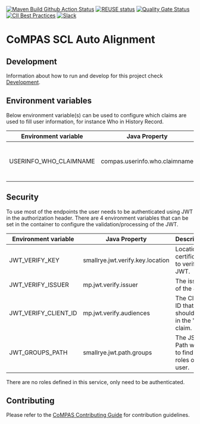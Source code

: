 <!--
SPDX-FileCopyrightText: 2022 Alliander N.V.

SPDX-License-Identifier: Apache-2.0
-->

[![Maven Build Github Action Status](<https://img.shields.io/github/workflow/status/com-pas/compas-scl-auto-alignment/Build%20Project?logo=GitHub>)](https://github.com/com-pas/compas-scl-auto-alignment/actions?query=workflow%3A%22Build+Project%22)
[![REUSE status](https://api.reuse.software/badge/github.com/com-pas/compas-scl-auto-alignment)](https://api.reuse.software/info/github.com/com-pas/compas-scl-auto-alignment)
[![Quality Gate Status](https://sonarcloud.io/api/project_badges/measure?project=com-pas_compas-scl-auto-alignment&metric=alert_status)](https://sonarcloud.io/dashboard?id=com-pas_compas-scl-auto-alignment)
[![CII Best Practices](https://bestpractices.coreinfrastructure.org/projects/5925/badge)](https://bestpractices.coreinfrastructure.org/projects/5925)
[![Slack](https://raw.githubusercontent.com/com-pas/compas-architecture/master/public/LFEnergy-slack.svg)](http://lfenergy.slack.com/)

# CoMPAS SCL Auto Alignment

## Development

Information about how to run and develop for this project check [Development](DEVELOPMENT.md).

## Environment variables

Below environment variable(s) can be used to configure which claims are used to fill user information, for instance Who
in History Record.

| Environment variable   | Java Property                 | Description                                   | Example |
|------------------------|-------------------------------|-----------------------------------------------|---------|
| USERINFO_WHO_CLAIMNAME | compas.userinfo.who.claimname | The Name of the user used in the Who History. | name    |

## Security

To use most of the endpoints the user needs to be authenticated using JWT in the authorization header. There are 4
environment variables that can be set in the container to configure the validation/processing of the JWT.

| Environment variable | Java Property                    | Description                                        | Example                                                                |
|----------------------|----------------------------------|----------------------------------------------------|------------------------------------------------------------------------|
| JWT_VERIFY_KEY       | smallrye.jwt.verify.key.location | Location of certificates to verify the JWT.        | http://localhost:8089/auth/realms/compas/protocol/openid-connect/certs |
| JWT_VERIFY_ISSUER    | mp.jwt.verify.issuer             | The issuer of the JWT.                             | http://localhost:8089/auth/realms/compas                               |
| JWT_VERIFY_CLIENT_ID | mp.jwt.verify.audiences          | The Client ID that should be in the "aud" claim.   | scl-auto-alignment                                                     |
| JWT_GROUPS_PATH      | smallrye.jwt.path.groups         | The JSON Path where to find the roles of the user. | resource_access/scl-auto-alignment/roles                               |

There are no roles defined in this service, only need to be authenticated.

## Contributing

Please refer to the [CoMPAS Contributing Guide](https://com-pas.github.io/contributing/) for contribution guidelines.